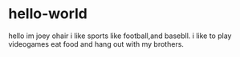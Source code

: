 # hello-world
hello im joey ohair 
i like sports like football,and basebll. i like to play videogames eat food and hang out with my brothers. 
